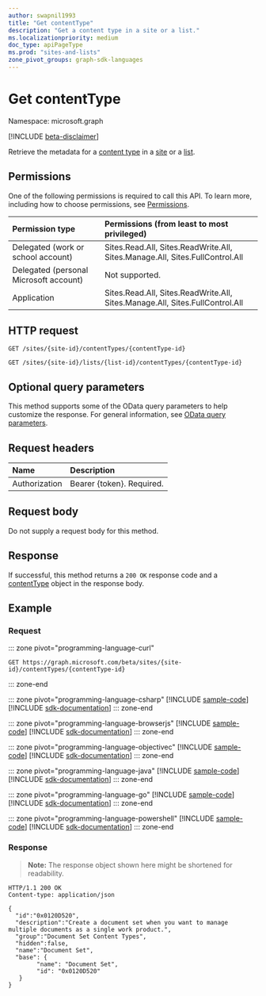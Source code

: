 ```yaml
---
author: swapnil1993
title: "Get contentType"
description: "Get a content type in a site or a list."
ms.localizationpriority: medium
doc_type: apiPageType
ms.prod: "sites-and-lists"
zone_pivot_groups: graph-sdk-languages
---
```


# Get contentType
Namespace: microsoft.graph

[!INCLUDE [beta-disclaimer](../../includes/beta-disclaimer.md)]

Retrieve the metadata for a [content type][contentType] in a [site][] or a [list][].

## Permissions

One of the following permissions is required to call this API. To learn more, including how to choose permissions, see [Permissions](/graph/permissions-reference).

|Permission type      | Permissions (from least to most privileged)              |
|:--------------------|:---------------------------------------------------------|
|Delegated (work or school account) | Sites.Read.All, Sites.ReadWrite.All, Sites.Manage.All, Sites.FullControl.All    |
|Delegated (personal Microsoft account) | Not supported.    |
|Application | Sites.Read.All, Sites.ReadWrite.All, Sites.Manage.All, Sites.FullControl.All |

## HTTP request
<!-- {
  "blockType": "ignored"
}
-->
```http
GET /sites/{site-id}/contentTypes/{contentType-id}

GET /sites/{site-id}/lists/{list-id}/contentTypes/{contentType-id}
```

## Optional query parameters
This method supports some of the OData query parameters to help customize the response. For general information, see [OData query parameters](/graph/query-parameters).

## Request headers
|Name|Description|
|:---|:---|
|Authorization|Bearer {token}. Required.|

## Request body
Do not supply a request body for this method.

## Response

If successful, this method returns a `200 OK` response code and a [contentType](../resources/contenttype.md) object in the response body.

## Example

### Request

::: zone pivot="programming-language-curl"
<!-- {
  "blockType": "request",
  "name": "get_contenttype"
}
-->

```msgraph-interactive
GET https://graph.microsoft.com/beta/sites/{site-id}/contentTypes/{contentType-id}
```

::: zone-end

::: zone pivot="programming-language-csharp"
[!INCLUDE [sample-code](../includes/snippets/csharp/get-contenttype-csharp-snippets.md)]
[!INCLUDE [sdk-documentation](../includes/snippets/snippets-sdk-documentation-link.md)]
::: zone-end

::: zone pivot="programming-language-browserjs"
[!INCLUDE [sample-code](../includes/snippets/javascript/get-contenttype-javascript-snippets.md)]
[!INCLUDE [sdk-documentation](../includes/snippets/snippets-sdk-documentation-link.md)]
::: zone-end

::: zone pivot="programming-language-objectivec"
[!INCLUDE [sample-code](../includes/snippets/objc/get-contenttype-objc-snippets.md)]
[!INCLUDE [sdk-documentation](../includes/snippets/snippets-sdk-documentation-link.md)]
::: zone-end

::: zone pivot="programming-language-java"
[!INCLUDE [sample-code](../includes/snippets/java/get-contenttype-java-snippets.md)]
[!INCLUDE [sdk-documentation](../includes/snippets/snippets-sdk-documentation-link.md)]
::: zone-end

::: zone pivot="programming-language-go"
[!INCLUDE [sample-code](../includes/snippets/go/get-contenttype-go-snippets.md)]
[!INCLUDE [sdk-documentation](../includes/snippets/snippets-sdk-documentation-link.md)]
::: zone-end

::: zone pivot="programming-language-powershell"
[!INCLUDE [sample-code](../includes/snippets/powershell/get-contenttype-powershell-snippets.md)]
[!INCLUDE [sdk-documentation](../includes/snippets/snippets-sdk-documentation-link.md)]
::: zone-end

### Response
>**Note:** The response object shown here might be shortened for readability.
<!-- {
  "blockType": "response",
  "truncated": true,
  "@odata.type": "microsoft.graph.contentType"
}
-->

```http
HTTP/1.1 200 OK
Content-type: application/json

{
  "id":"0x0120D520",
  "description":"Create a document set when you want to manage multiple documents as a single work product.",
  "group":"Document Set Content Types",
  "hidden":false,
  "name":"Document Set",
  "base": {
        "name": "Document Set",
        "id": "0x0120D520"
   }
}
```

[contentType]: ../resources/contentType.md
[site]: ../resources/site.md
[list]: ../resources/list.md
